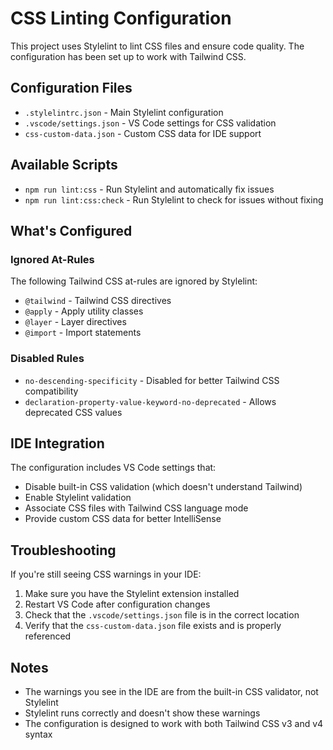 # CSS Linting Configuration

This project uses Stylelint to lint CSS files and ensure code quality. The configuration has been set up to work with Tailwind CSS.

## Configuration Files

- `.stylelintrc.json` - Main Stylelint configuration
- `.vscode/settings.json` - VS Code settings for CSS validation
- `css-custom-data.json` - Custom CSS data for IDE support

## Available Scripts

- `npm run lint:css` - Run Stylelint and automatically fix issues
- `npm run lint:css:check` - Run Stylelint to check for issues without fixing

## What's Configured

### Ignored At-Rules
The following Tailwind CSS at-rules are ignored by Stylelint:
- `@tailwind` - Tailwind CSS directives
- `@apply` - Apply utility classes
- `@layer` - Layer directives
- `@import` - Import statements

### Disabled Rules
- `no-descending-specificity` - Disabled for better Tailwind CSS compatibility
- `declaration-property-value-keyword-no-deprecated` - Allows deprecated CSS values

## IDE Integration

The configuration includes VS Code settings that:
- Disable built-in CSS validation (which doesn't understand Tailwind)
- Enable Stylelint validation
- Associate CSS files with Tailwind CSS language mode
- Provide custom CSS data for better IntelliSense

## Troubleshooting

If you're still seeing CSS warnings in your IDE:

1. Make sure you have the Stylelint extension installed
2. Restart VS Code after configuration changes
3. Check that the `.vscode/settings.json` file is in the correct location
4. Verify that the `css-custom-data.json` file exists and is properly referenced

## Notes

- The warnings you see in the IDE are from the built-in CSS validator, not Stylelint
- Stylelint runs correctly and doesn't show these warnings
- The configuration is designed to work with both Tailwind CSS v3 and v4 syntax
